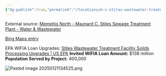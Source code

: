 ```yaml
---
{"dg-publish":true,"permalink":"/locations/m-c-stiles-wastewater-treatment-plant/","noteIcon":"","created":"2025-05-20T10:31:34.153-05:00"}
---
```


External source: [Memphis North - Maynard C. Stiles Sewage Treatment Plant - Water & Wastewater](https://www.waterandwastewater.com/memphis-north-maynard-c-stiles-sewage-treatment-plant/)

[Bing Maps entry](https://www.bing.com/maps?&ty=18&q=Maynard%20C.%20Stiles%20Wastewater%20Treatment%20Plant&ss=ypid.YN873x118870594&mb=35.194941~-90.062871~35.188225~-90.049696&description=2303%20N%202nd%20St%2C%20Memphis%2C%20TN%2038127-7507%C2%B7Government%20services&cardbg=%2388979C&dt=1738346400000&tt=Maynard%20C.%20Stiles%20Wastewater%20Treatment%20Plant&tsts0=%2526ty%253D18%2526q%253DMaynard%252520C.%252520Stiles%252520Wastewater%252520Treatment%252520Plant%2526ss%253Dypid.YN873x118870594%2526mb%253D35.194941~-90.062871~35.188225~-90.049696%2526description%253D2303%252520N%2525202nd%252520St%25252C%252520Memphis%25252C%252520TN%25252038127-7507%2525C2%2525B7Government%252520services%2526cardbg%253D%25252388979C%2526dt%253D1738346400000&tstt0=Maynard%20C.%20Stiles%20Wastewater%20Treatment%20Plant&cp=35.191583~-90.058944&lvl=17&pi=0&ftst=0&ftics=False&v=2&sV=2&form=S00027)


EPA WIFIA Loan Upgrades: [Stiles Wastewater Treatment Facility Solids Processing Upgrades | US EPA](https://www.epa.gov/wifia/stiles-wastewater-treatment-facility-solids-processing-upgrades)
	**Invited WIFIA Loan Amount:** $138 million
	**Population Served by Project:** 400,000
	
![Pasted image 20250121134525.png](/img/user/Pasted%20image%2020250121134525.png)